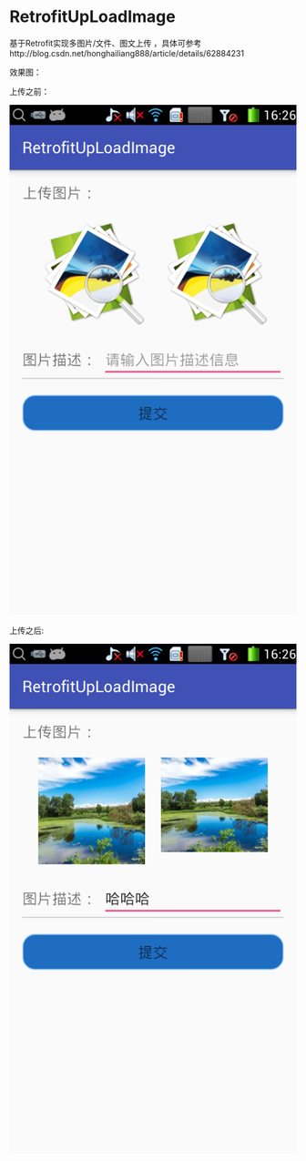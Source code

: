 # RetrofitUpLoadImage
基于Retrofit实现多图片/文件、图文上传 ，具体可参考http://blog.csdn.net/honghailiang888/article/details/62884231

效果图：

上传之前：

<img src="device-2017-03-20-163405.png"/>

上传之后:

<img src="device-2017-03-20-163336.png"/>
